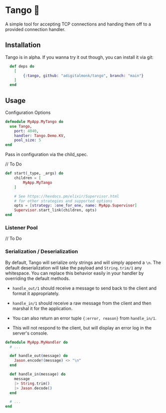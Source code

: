 # Tango 💃

A simple tool for accepting TCP connections and handing them off to a provided connection handler.

## Installation

Tango is in alpha. If you wanna try it out though, you can install it via git:

```elixir
  def deps do
    [
        {:tango, github: "adigitalmonk/tango", branch: "main"}
    ]
  end
```

## Usage

Configuration Options

```elixir
defmodule MyApp.MyTango do
  use Tango,
    port: 4040,
    handler: Tango.Demo.KV,
    pool_size: 5
end
```

Pass in configuration via the child_spec.

// To Do

```elixir
def start(_type, _args) do
    children = [
        MyApp.MyTango
    ]

    # See https://hexdocs.pm/elixir/Supervisor.html
    # for other strategies and supported options
    opts = [strategy: :one_for_one, name: MyApp.Supervisor]
    Supervisor.start_link(children, opts)
end
```

### Listener Pool

// To Do


### Serialization / Deserialization

By default, Tango will serialize only strings and will simply append a `\n`.
The default deserialization will take the payload and `String.trim/1` any whitespace.
You can replace this behavior easily in your handler by overriding the default methods.

- `handle_out/1` should receive a message to send back to the client and format it appropriately.

- `handle_in/1` should receive a raw message from the client and then marshal it for the application.
 - You can also return an error tuple `{:error, reason}` from `handle_in/1`.
 - This will not respond to the client, but will display an error log in the server's console.

```elixir
defmodule MyApp.MyHandler do
  # ...

  def handle_out(message) do
    Jason.encode!(message) <> "\n"
  end

  def handle_in(message) do
    message
    |> String.trim()
    |> Jason.decode()
  end

  # ...
end
```
